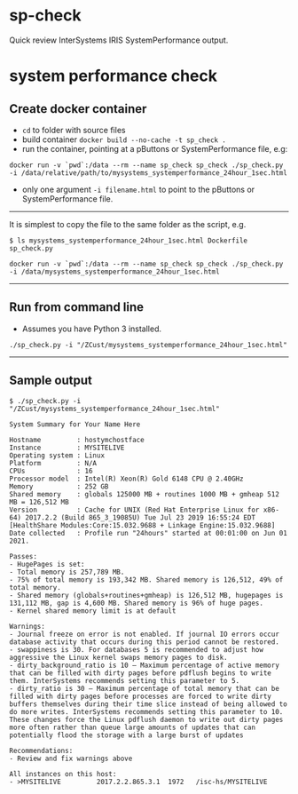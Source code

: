 # sp-check
Quick review InterSystems IRIS SystemPerformance output.

# system performance check

## Create docker container

- `cd` to folder with source files
- build container `docker build --no-cache -t sp_check .`
- run the container, pointing at a pButtons or SystemPerformance file, e.g:

```plaintext
docker run -v `pwd`:/data --rm --name sp_check sp_check ./sp_check.py -i /data/relative/path/to/mysystems_systemperformance_24hour_1sec.html
```

- only one argument `-i filename.html` to point to the pButtons or SystemPerformance file.

---

It is simplest to copy the file to the same folder as the script, e.g.

```plaintext
$ ls mysystems_systemperformance_24hour_1sec.html Dockerfile sp_check.py
```

```plaintext
docker run -v `pwd`:/data --rm --name sp_check sp_check ./sp_check.py -i /data/mysystems_systemperformance_24hour_1sec.html
```

---

## Run from command line

- Assumes you have Python 3 installed.

```plaintext
./sp_check.py -i "/ZCust/mysystems_systemperformance_24hour_1sec.html"
```

---

## Sample output

```plaintext
$ ./sp_check.py -i "/ZCust/mysystems_systemperformance_24hour_1sec.html"

System Summary for Your Name Here

Hostname         : hostymchostface
Instance         : MYSITELIVE
Operating system : Linux
Platform         : N/A
CPUs             : 16
Processor model  : Intel(R) Xeon(R) Gold 6148 CPU @ 2.40GHz
Memory           : 252 GB
Shared memory    : globals 125000 MB + routines 1000 MB + gmheap 512 MB = 126,512 MB
Version          : Cache for UNIX (Red Hat Enterprise Linux for x86-64) 2017.2.2 (Build 865_3_19085U) Tue Jul 23 2019 16:55:24 EDT [HealthShare Modules:Core:15.032.9688 + Linkage Engine:15.032.9688]
Date collected   : Profile run "24hours" started at 00:01:00 on Jun 01 2021.

Passes:
- HugePages is set:
- Total memory is 257,789 MB.
- 75% of total memory is 193,342 MB. Shared memory is 126,512, 49% of total memory.
- Shared memory (globals+routines+gmheap) is 126,512 MB, hugepages is 131,112 MB, gap is 4,600 MB. Shared memory is 96% of huge pages.
- Kernel shared memory limit is at default

Warnings:
- Journal freeze on error is not enabled. If journal IO errors occur database activity that occurs during this period cannot be restored.
- swappiness is 30. For databases 5 is recommended to adjust how aggressive the Linux kernel swaps memory pages to disk.
- dirty_background_ratio is 10 — Maximum percentage of active memory that can be filled with dirty pages before pdflush begins to write them. InterSystems recommends setting this parameter to 5.
- dirty_ratio is 30 — Maximum percentage of total memory that can be filled with dirty pages before processes are forced to write dirty buffers themselves during their time slice instead of being allowed to do more writes. InterSystems recommends setting this parameter to 10. These changes force the Linux pdflush daemon to write out dirty pages more often rather than queue large amounts of updates that can potentially flood the storage with a large burst of updates

Recommendations:
- Review and fix warnings above

All instances on this host:
- >MYSITELIVE         2017.2.2.865.3.1  1972   /isc-hs/MYSITELIVE
```

